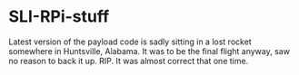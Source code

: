 # SLI-RPi-stuff

Latest version of the payload code is sadly sitting in a lost rocket somewhere in Huntsville, Alabama. It was to be the final flight anyway, saw no reason to back it up. RIP. It was almost correct that one time. 
